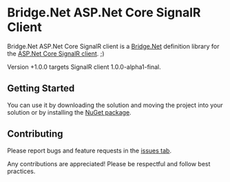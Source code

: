 # Bridge.Net  ASP.Net Core SignalR Client
Bridge.Net ASP.Net Core SignalR client is a [Bridge.Net](http://bridge.net/) definition library for the [ASP.Net Core SignalR client](https://github.com/aspnet/SignalR/tree/dev/client-ts). ;)

Version +1.0.0 targets SignalR client 1.0.0-alpha1-final.

## Getting Started

You can use it by downloading the solution and moving the project into your solution or by installing the [NuGet package](https://www.nuget.org/packages/Bridge.AspNetCore.SignalR.Client/).

## Contributing 

Please report bugs and feature requests in the [issues tab](https://github.com/lemke-ethan/Bridge.AspNetCore.SignalR.Client/issues).

Any contributions are appreciated! Please be respectful and follow best practices.